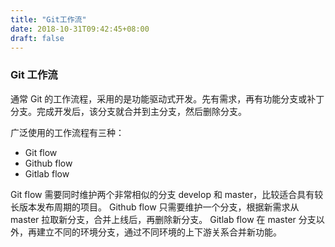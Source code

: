 ```yaml
---
title: "Git工作流"
date: 2018-10-31T09:42:45+08:00
draft: false
---
```


### Git 工作流

通常 Git 的工作流程，采用的是功能驱动式开发。先有需求，再有功能分支或补丁分支。完成开发后，该分支就合并到主分支，然后删除分支。

广泛使用的工作流程有三种：

* Git flow
* Github flow
* Gitlab flow

Git flow 需要同时维护两个非常相似的分支 develop 和 master，比较适合具有较长版本发布周期的项目。
Github flow 只需要维护一个分支，根据新需求从 master 拉取新分支，合并上线后，再删除新分支。
Gitlab flow 在 master 分支以外，再建立不同的环境分支，通过不同环境的上下游关系合并新功能。